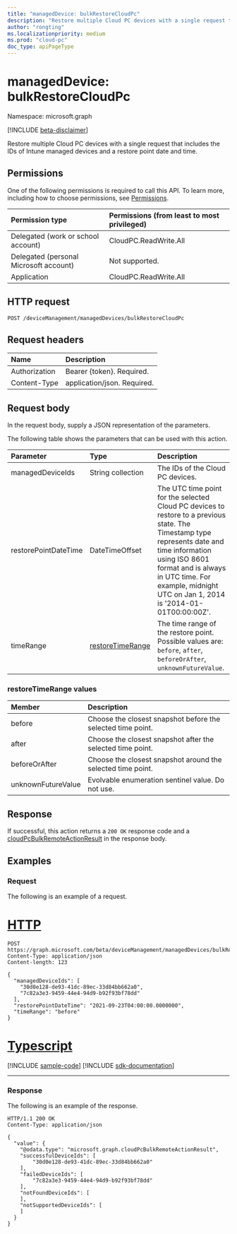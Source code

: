 ```yaml
---
title: "managedDevice: bulkRestoreCloudPc"
description: "Restore multiple Cloud PC devices with a single request that includes the IDs of Intune managed devices and a restore point date and time."
author: "rongting"
ms.localizationpriority: medium
ms.prod: "cloud-pc"
doc_type: apiPageType
---
```


# managedDevice: bulkRestoreCloudPc
Namespace: microsoft.graph

[!INCLUDE [beta-disclaimer](../../includes/beta-disclaimer.md)]

Restore multiple Cloud PC devices with a single request that includes the IDs of Intune managed devices and a restore point date and time.

## Permissions
One of the following permissions is required to call this API. To learn more, including how to choose permissions, see [Permissions](/graph/permissions-reference).

|Permission type|Permissions (from least to most privileged)|
|:---|:---|
|Delegated (work or school account)|CloudPC.ReadWrite.All|
|Delegated (personal Microsoft account)|Not supported.|
|Application|CloudPC.ReadWrite.All|

## HTTP request

<!-- {
  "blockType": "ignored"
}
-->
``` http
POST /deviceManagement/managedDevices/bulkRestoreCloudPc
```

## Request headers
|Name|Description|
|:---|:---|
|Authorization|Bearer {token}. Required.|
|Content-Type|application/json. Required.|

## Request body
In the request body, supply a JSON representation of the parameters.

The following table shows the parameters that can be used with this action.

|Parameter|Type|Description|
|:---|:---|:---|
|managedDeviceIds|String collection|The IDs of the Cloud PC devices.|
|restorePointDateTime|DateTimeOffset|The UTC time point for the selected Cloud PC devices to restore to a previous state. The Timestamp type represents date and time information using ISO 8601 format and is always in UTC time. For example, midnight UTC on Jan 1, 2014 is '2014-01-01T00:00:00Z'.|
|timeRange|[restoreTimeRange](#restoretimerange-values)|The time range of the restore point. Possible values are: `before`, `after`, `beforeOrAfter`, `unknownFutureValue`.|

### restoreTimeRange values

|Member|Description|
|:---|:---|
|before|Choose the closest snapshot before the selected time point.|
|after|Choose the closest snapshot after the selected time point.|
|beforeOrAfter|Choose the closest snapshot around the selected time point.|
|unknownFutureValue|Evolvable enumeration sentinel value. Do not use.|

## Response

If successful, this action returns a `200 OK` response code and a [cloudPcBulkRemoteActionResult](../resources/cloudpcbulkremoteactionresult.md) in the response body.

## Examples

### Request
The following is an example of a request.

# [HTTP](#tab/http)
<!-- {
  "blockType": "request",
  "name": "manageddevicethis.bulkrestorecloudpc"
}
-->
``` http
POST https://graph.microsoft.com/beta/deviceManagement/managedDevices/bulkRestoreCloudPc
Content-Type: application/json
Content-length: 123

{
  "managedDeviceIds": [
    "30d0e128-de93-41dc-89ec-33d84bb662a0",
    "7c82a3e3-9459-44e4-94d9-b92f93bf78dd"
  ],
  "restorePointDateTime": "2021-09-23T04:00:00.0000000",
  "timeRange": "before"
}
```
# [Typescript](#tab/typescript)
[!INCLUDE [sample-code](../includes/snippets/typescript/manageddevicethisbulkrestorecloudpc-typescript-snippets.md)]
[!INCLUDE [sdk-documentation](../includes/snippets/snippets-sdk-documentation-link.md)]

---



### Response
The following is an example of the response.
<!-- {
  "blockType": "response",
  "truncated": true,
  "@odata.type": "microsoft.graph.cloudPcBulkRemoteActionResult"
}
-->
``` http
HTTP/1.1 200 OK
Content-Type: application/json

{
  "value": {
    "@odata.type": "microsoft.graph.cloudPcBulkRemoteActionResult",
    "successfulDeviceIds": [
        "30d0e128-de93-41dc-89ec-33d84bb662a0"
    ],
    "failedDeviceIds": [
        "7c82a3e3-9459-44e4-94d9-b92f93bf78dd"
    ],
    "notFoundDeviceIds": [
    ],
    "notSupportedDeviceIds": [
    ]
  }
}
```
